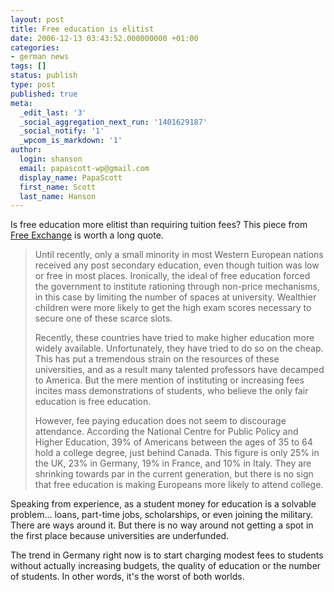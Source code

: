 ```yaml
---
layout: post
title: Free education is elitist
date: 2006-12-13 03:43:52.000000000 +01:00
categories:
- german news
tags: []
status: publish
type: post
published: true
meta:
  _edit_last: '3'
  _social_aggregation_next_run: '1401629187'
  _social_notify: '1'
  _wpcom_is_markdown: '1'
author:
  login: shanson
  email: papascott-wp@gmail.com
  display_name: PapaScott
  first_name: Scott
  last_name: Hanson
---
```

<p>Is free education more elitist than requiring tuition fees? This piece from <a href="http://www.economist.com/debate/freeexchange/2006/12/yesterdays_new_york_times_spec.cfm">Free Exchange</a> is worth a long quote.</p>
<blockquote><p>
  Until recently, only a small minority in most Western European nations received any post secondary education, even though tuition was low or free in most places.  Ironically, the ideal of free education forced the government to institute rationing through non-price mechanisms, in this case by limiting the number of spaces at university.  Wealthier children were more likely to get the high exam scores necessary to secure one of these scarce slots.</p>
<p>  Recently, these countries have tried to make higher education more widely available. Unfortunately, they have tried to do so on the cheap.  This has put a tremendous strain on the resources of these universities, and as a result many talented professors have decamped to America. But the mere mention of instituting or increasing fees incites mass demonstrations of students, who believe the only fair education is free education.</p>
<p>  However, fee paying education does not seem to discourage attendance. According the National Centre for Public Policy and Higher Education, 39% of Americans between the ages of 35 to 64 hold a college degree, just behind Canada. This figure is only 25% in the UK, 23% in Germany, 19% in France, and 10% in Italy. They are shrinking towards par in the current generation, but there is no sign that free education is making Europeans more likely to attend college.
</p></blockquote>
<p>Speaking from experience, as a student money for education is a solvable problem... loans, part-time jobs, scholarships, or even joining the military. There are ways around it. But there is no way around not getting a spot in the first place because universities are underfunded.</p>
<p>The trend in Germany right now is to start charging modest fees to students without actually increasing budgets, the quality of education or the number of students. In other words, it's the worst of both worlds.</p>
